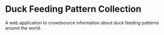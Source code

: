 # Duck Feeding Pattern Collection

A web application to crowdsource information about duck feeding patterns around the world.
